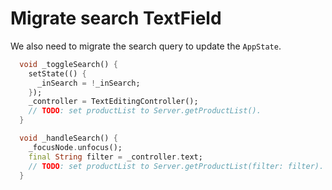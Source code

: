 # Migrate search TextField

We also need to migrate the search query to update the `AppState`.

```dart
  void _toggleSearch() {
    setState(() {
      _inSearch = !_inSearch;
    });
    _controller = TextEditingController();
    // TODO: set productList to Server.getProductList().
  }

  void _handleSearch() {
    _focusNode.unfocus();
    final String filter = _controller.text;
    // TODO: set productList to Server.getProductList(filter: filter).
  }
```